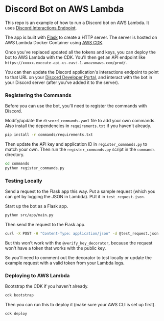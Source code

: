 # Discord Bot on AWS Lambda

This repo is an example of how to run a Discord bot on AWS Lambda. It uses [Discord Interactions Endpoint](https://discord.com/developers/docs/interactions/application-commands).

The app is built with [Flask](https://flask.palletsprojects.com/) to create a HTTP server.
The server is hosted on AWS Lambda Docker Container using [AWS CDK](https://aws.amazon.com/cdk/).

Once you've replaced updated all the tokens and keys, you can deploy the bot to AWS Lambda with the CDK. You'll then get an API endpoint like `https://xxxxx.execute-api.us-east-1.amazonaws.com/prod/`.

You can then update the Discord application's interactions endpoint to point to that URL on your [Discord Developer Portal](https://discord.com/developers/applications), and interact with the bot in your Discord server (after you've added it to the server).

### Registering the Commands

Before you can use the bot, you'll need to register the commands with Discord.

Modify/update the `discord_commands.yaml` file to add your own commands. Also install the dependencies in `requirements.txt` if you haven't already.

```sh
pip install -r commands/requirements.txt
```

Then update the API key and application ID in `register_commands.py` to match your own. Then run the `register_commands.py` script in the `commands` directory.

```sh
cd commands
python register_commands.py
```

### Testing Locally

Send a request to the Flask app this way. Put a sample request (which you can get by logging the JSON in Lambda). PUt it in `test_request.json`.

Start up the bot as a Flask app.

```sh
python src/app/main.py
```

Then send the request to the Flask app.

```sh
curl -X POST -H "Content-Type: application/json" -d @test_request.json http://127.0.0.1:5000/
```

But this won't work with the `@verify_key_decorator`, because the request won't have a token that works with the public key.

So you'll need to comment out the decorator to test locally or update the example request with a valid token from your Lambda logs.

### Deploying to AWS Lambda

Bootstrap the CDK if you haven't already.

```sh
cdk bootstrap
```

Then you can run this to deploy it (make sure your AWS CLI is set up first).

```sh
cdk deploy
```
